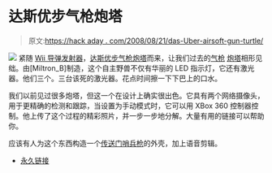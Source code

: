 # 达斯优步气枪炮塔

> 原文:[https://hack aday . com/2008/08/21/das-Uber-airsoft-gun-turtle/](https://hackaday.com/2008/08/21/das-uber-airsoft-gun-turret/)

![](../Images/b8cce9cb81cda485da143f26f7025871.png)
紧随 [Wii 导弹发射器](http://www.hackaday.com/2008/08/15/wiimote-missle-launcher/)，[达斯优步气枪炮塔](http://www.instructables.com/id/Das_Uber_Airsoft_Gun_Turret/)而来，让我们过去的[气枪](http://www.hackaday.com/2007/01/14/airsoft-turret-2-0/) [炮塔](http://www.hackaday.com/2006/12/10/usb-airsoft-turret/)相形见绌。由[Miltron_B]制造，这个自主野兽不仅有华丽的 LED 指示灯，它还有激光器。他们三个。三台该死的激光器。花点时间擦一下下巴上的口水。

我们以前见过很多炮塔，但这一个在设计上确实很出色。它具有两个网络摄像头，用于更精确的检测和跟踪，当设置为手动模式时，它可以用 XBox 360 控制器控制。他上传了这个过程的精彩照片，并一步一步地分解。大量有用的链接可以帮助你。

应该有人为这个东西构造一个[传送门哨兵枪](http://www.youtube.com/watch?v=DAV8PhczbgE)的外壳，加上语音剪辑。

*   [永久链接](http://www.instructables.com/id/Das_Uber_Airsoft_Gun_Turret/)